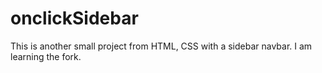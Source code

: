 # onclickSidebar
This is another small project from HTML, CSS with a sidebar navbar.
I am learning the fork.
